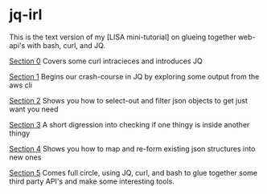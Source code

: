 # jq-irl

This is the text version of my [LISA mini-tutorial] on glueing together
web-api's with bash, curl, and JQ.

[Section 0](/0-basics/) Covers some curl intracieces and introduces JQ

[Section 1](/1-explore/) Begins our crash-course in JQ by exploring some output from the aws cli

[Section 2](/2-select/) Shows you how to select-out and filter json objects to get just want you need

[Section 3](/3-contains/) A short digression into checking if one thingy is inside another thingy

[Section 4](/4-map/) Shows you how to map and re-form existing json structures into new ones

[Section 5](/5-build/) Comes full circle, using JQ, curl, and bash to glue together some
third party API's and make some interesting tools.
